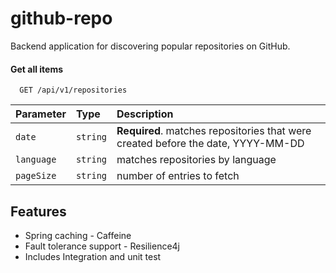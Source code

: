 # github-repo
Backend application for discovering popular
repositories on GitHub.

#### Get all items

```http
  GET /api/v1/repositories
```

| Parameter | Type     | Description                |
| :-------- | :------- | :------------------------- |
| `date` | `string` | **Required**. matches repositories that were created before the date, YYYY-MM-DD |
| `language` | `string` | matches repositories by language|
 `pageSize` | `string` | number of entries to fetch|





## Features

- Spring caching - Caffeine
- Fault tolerance support - Resilience4j
- Includes Integration and unit test
